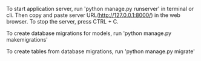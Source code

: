 To start application server, run 'python manage.py runserver' in terminal or cli. 
Then copy and paste server URL(http://127.0.0.1:8000/) in the web browser. 
To stop the server, press CTRL + C.

To create database migrations for models, run 'python manage.py makemigrations'

To create tables from database migrations, run 'python manage.py migrate'